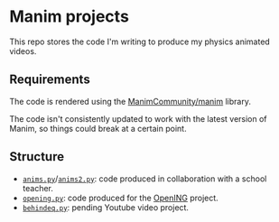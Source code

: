 # Manim projects

This repo stores the code I'm writing to produce my physics animated videos.

## Requirements

The code is rendered using the [ManimCommunity/manim](https://github.com/ManimCommunity/) library.

The code isn't consistently updated to work with the latest version of Manim, so things could break at a certain point.

## Structure

- [`anims.py`](anims.py)/[`anims2.py`](anims2.py): code produced in collaboration with a school teacher.
- [`opening.py`](opening.py): code produced for the [OpenING]([OpenING](https://www.polytech-reseau.org/opening/)) project.
- [`behindeq.py`](behindeq.py): pending Youtube video project.